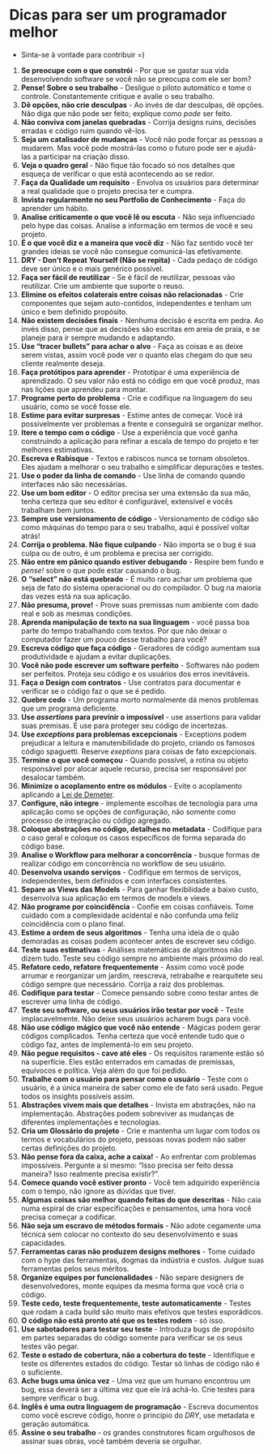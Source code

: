 # Dicas para ser um programador melhor

* Sinta-se à vontade para contribuir =)

<ol>
  <li><strong>Se preocupe com o que constrói</strong> - Por que se gastar sua vida desenvolvendo software se você não se preocupa com ele ser bom?</li>

  <li><strong>Pense! Sobre o seu trabalho</strong> - Desligue o piloto automático e tome o controle. Constantemente critique e avalie o seu trabalho.</li>

  <li><strong>Dê opções, não crie desculpas</strong> - Ao invés de dar desculpas, dê opções. Não diga que não pode ser feito; explique como <em>pode</em> ser feito.</li>

  <li><strong>Não conviva com janelas quebradas</strong> - Corrija designs ruins, decisões erradas e código ruim quando vê-los.</li>

  <li><strong>Seja um catalisador de mudanças</strong> - Você não pode forçar as pessoas a mudarem. Mas você pode mostrá-las como o futuro pode ser e ajudá-las a participar na criação disso.</li>

  <li><strong>Veja o quadro geral</strong> - Não fique tão focado só nos detalhes que esqueça de verificar o que está acontecendo ao se redor.</li>

  <li><strong>Faça da Qualidade um requisito</strong> - Envolva os usuários para determinar a real qualidade que o projeto precisa ter e cumpra.</li>

  <li><strong>Invista regularmente no seu Portfolio de Conhecimento</strong> - Faça do aprender um hábito.</li>

  <li><strong>Analise criticamente o que você lê ou escuta</strong> - Não seja influenciado pelo hype das coisas. Analise a informação em termos de você e seu projeto.</li>

  <li><strong>É o que você diz e a maneira que você diz</strong> - Não faz sentido você ter grandes ideias se você não consegue comunicá-las efetivamente.</li>

  <li><strong>DRY - Don’t Repeat Yourself (Não se repita)</strong> - Cada pedaço de código deve ser único e o mais genérico possível.</li>

  <li><strong>Faça ser fácil de reutilizar</strong> - Se é fácil de reutilizar, pessoas vão reutilizar. Crie um ambiente que suporte o reuso.</li>

  <li><strong>Elimine os efeitos colaterais entre coisas não relacionadas</strong> - Crie componentes que sejam auto-contidos, independentes e tenham um único e bem definido propósito.</li>

  <li><strong>Não existem decisões finais</strong> - Nenhuma decisão é escrita em pedra. Ao invés disso, pense que as decisões são escritas em areia de praia, e se planeje para ir sempre mudando e adaptando.</li>

  <li><strong>Use “tracer bullets” para achar o alvo</strong> - Faça as coisas e as deixe serem vistas, assim você pode ver o quanto elas chegam do que seu cliente realmente deseja.</li>

  <li><strong>Faça protótipos para aprender</strong> - Prototipar é uma experiência de aprendizado. O seu valor não está no código em que você produz, mas nas lições que aprendeu para montar.</li>

  <li><strong>Programe perto do problema</strong> - Crie e codifique na linguagem do seu usuário, como se você fosse ele.</li>

  <li><strong>Estime para evitar surpresas</strong> - Estime antes de começar. Você irá possivelmente ver problemas a frente e conseguirá se organizar melhor.</li>

  <li><strong>Itere o tempo com o código</strong> - Use a experiência que você ganha construindo a aplicação para refinar a escala de tempo do projeto e ter melhores estimativas.</li>

  <li><strong>Escreva e Rabisque</strong> - Textos e rabiscos nunca se tornam obsoletos. Eles ajudam a melhorar o seu trabalho e simplificar depurações e testes.</li>

  <li><strong>Use o poder da linha de comando</strong> - Use linha de comando quando interfaces não são necessárias.</li>

  <li><strong>Use um bom editor</strong> - O editor precisa ser uma extensão da sua mão, tenha certeza que seu editor é configurável, extensível e vocês trabalham bem juntos.</li>

  <li><strong>Sempre use versionamento de código</strong> - Versionamento de código são como máquinas do tempo para o seu trabalho, aqui é possível voltar atrás!</li>

  <li><strong>Corrija o problema. Não fique culpando</strong> - Não importa se o bug é sua culpa ou de outro, é um problema e precisa ser corrigido.</li>

  <li><strong>Não entre em pânico quando estiver debugando</strong> - Respire bem fundo e <em>pense!</em> sobre o que pode estar causando o bug.</li>

  <li><strong>O “select” não está quebrado</strong> - É muito raro achar um problema que seja de fato do sistema operacional ou do compilador. O bug na maioria das vezes está na sua aplicação.</li>

  <li><strong>Não presuma, prove!</strong> - Prove suas premissas num ambiente com dado real e sob as mesmas condições.</li>

  <li><strong>Aprenda manipulação de texto na sua linguagem</strong> - você passa boa parte do tempo trabalhando com textos. Por que não deixar o computador fazer um pouco desse trabalho para você?</li>

  <li><strong>Escreva código que faça código</strong> - Geradores de código aumentam sua produtividade e ajudam a evitar duplicações.</li>

  <li><strong>Você não pode escrever um software perfeito</strong> - Softwares não podem ser perfeitos. Proteja seu código e os usuários dos erros inevitáveis.</li>

  <li><strong>Faça o Design com contratos</strong> - Use contratos para documentar e verificar se o código faz o que se é pedido.</li>

  <li><strong>Quebre cedo</strong> - Um programa morto normalmente dá menos problemas que um programa deficiente.</li>

  <li><strong>Use <em>assertions</em> para previnir o impossível</strong> - use assertions para validar suas premisas. E use para proteger seu código de incertezas.</li>

  <li><strong>Use <em>exceptions</em> para problemas excepcionais</strong> - Exceptions podem prejudicar a leitura e manutenibilidade do projeto, criando os famosos código spaguetti. Reserve <em>exeptions</em> para coisas de fato excepcionais.</li>

  <li><strong>Termine o que você começou</strong> - Quando possível, a rotina ou objeto responsável por alocar aquele recurso, precisa ser responsável por desalocar também.</li>

  <li><strong>Minimize o acoplamento entre os módulos</strong> - Evite o acoplamento aplicando a <a href="https://en.wikipedia.org/wiki/Law_of_Demeter" target="_blank">Lei de Demeter</a>.</li>

  <li><strong>Configure, não integre</strong> - implemente escolhas de tecnologia para uma aplicação como se opções de configuração, não somente como processo de integração ou código agregado.</li>

  <li><strong>Coloque abstrações no código, detalhes no metadata</strong> - Codifique para o caso geral e coloque os casos específicos de forma separada do código base.</li>

  <li><strong>Analise o Workflow para melhorar a concorrência</strong> - busque formas de realizar código em concorrência no workflow de seu usuário.</li>

  <li><strong>Desenvolva usando serviços</strong> - Codifique em termos de serviços, independentes, bem definidos e com interfaces consistentes.</li>

  <li><strong>Separe as Views das Models</strong> - Para ganhar flexibilidade a baixo custo, desenvolva sua aplicação em termos de models e views.</li>

  <li><strong>Não programe por coincidência</strong> - Confie em coisas confiáveis. Tome cuidado com a complexidade acidental e não confunda uma feliz coincidência com o plano final.</li>

  <li><strong>Estime a ordem de seus algoritmos</strong> - Tenha uma ideia de o quão demoradas as coisas podem acontecer antes de escrever seu código.</li>

  <li><strong>Teste suas estimativas</strong> - Análises matemáticas de algoritmos não dizem tudo. Teste seu código sempre no ambiente mais próximo do real.</li>

  <li><strong>Refatore cedo, refatore frequentemente</strong> - Assim como você pode arrumar e reorganizar um jardim, reescreva, retrabalhe e rearquitete seu código sempre que necessário. Corrija a raiz dos problemas.</li>

  <li><strong>Codifique para testar</strong> - Comece pensando sobre como testar antes de escrever uma linha de código.</li>

  <li><strong>Teste seu software, ou seus usuários irão testar por você</strong> - Teste implacavelmente. Não deixe seus usuários acharem bugs para você.</li>

  <li><strong>Não use código mágico que você não entende</strong> - Mágicas podem gerar códigos complicados. Tenha certeza que você entende tudo que o código faz, antes de implementá-lo em seu projeto.</li>

  <li><strong>Não pegue requisitos - cave até eles</strong> - Os requisitos raramente estão só na superfície. Eles estão enterrados em camadas de premissas, equívocos e política. Veja além do que foi pedido.</li>

  <li><strong>Trabalhe com o usuário para pensar como o usuário</strong> - Teste com o usuário, é a única maneira de saber como ele de fato será usado. Pegue todos os insights possíveis assim.</li>

  <li><strong>Abstrações vivem mais que detalhes</strong> - Invista em abstrações, não na implementação. Abstrações podem sobreviver as mudanças de diferentes implementações e tecnologias.</li>

  <li><strong>Cria um Glossário do projeto</strong> - Crie e mantenha um lugar com todos os termos e vocabulários do projeto, pessoas novas podem não saber certas definições do projeto.</li>

  <li><strong>Não pense fora da caixa, ache a caixa!</strong> - Ao enfrentar com problemas impossíveis. Pergunte a si mesmo: “Isso precisa ser feito dessa maneira? Isso realmente precisa existir?”.</li>

  <li><strong>Comece quando você estiver pronto</strong> - Você tem adquirido experiência com o tempo, não ignore as dúvidas que tiver.</li>

  <li><strong>Algumas coisas são melhor quando feitas do que descritas</strong> - Não caia numa espiral de criar especificações e pensamentos, uma hora você precisa começar a codificar.</li>

  <li><strong>Não seja um escravo de métodos formais</strong> - Não adote cegamente uma técnica sem colocar no contexto do seu desenvolvimento e suas capacidades.</li>

  <li><strong>Ferramentas caras não produzem designs melhores</strong> - Tome cuidado com o hype das ferramentas, dogmas da indústria e custos. Julgue suas ferramentas pelos seus méritos.</li>

  <li><strong>Organize equipes por funcionalidades</strong> - Não separe designers de desenvolvedores, monte equipes da mesma forma que você cria o código.</li>

  <li><strong>Teste cedo, teste frequentemente, teste automaticamente</strong> - Testes que rodam a cada build são muito mais efetivos que testes esporádicos.</li>

  <li><strong>O código não está pronto até que os testes rodem</strong> - só isso.</li>

  <li><strong>Use sabotadores para testar seu teste</strong> - Introduza bugs de propósito em partes separadas do código somente para verificar se os seus testes vão pegar.</li>

  <li><strong>Teste o estado de cobertura, não a cobertura do teste</strong> - Identifique e teste os diferentes estados do código. Testar só linhas de código não é o suficiente.</li>

  <li><strong>Ache bugs uma única vez</strong> - Uma vez que um humano encontrou um bug, essa deverá ser a última vez que ele irá achá-lo. Crie testes para sempre verificar o bug.</li>

  <li><strong>Inglês é uma outra linguagem de programação</strong> - Escreva documentos como você escreve código, honre o princípio do <em>DRY</em>, use metadata e geração automática.</li>

  <li><strong>Assine o seu trabalho</strong> - os grandes construtores ficam orgulhosos de assinar suas obras, você também deveria se orgulhar.</li>
</ol>